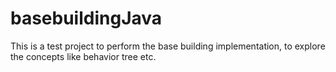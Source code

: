 # basebuildingJava
This is a test project to perform the base building implementation, to explore the concepts like behavior tree etc.
